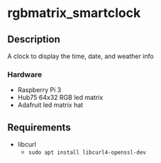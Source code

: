 # rgbmatrix_smartclock

## Description
A clock to display the time, date, and weather info

### Hardware
* Raspberry Pi 3
* Hub75 64x32 RGB led matrix
* Adafruit led matrix hat

## Requirements
* libcurl
	* `sudo apt install libcurl4-openssl-dev`
